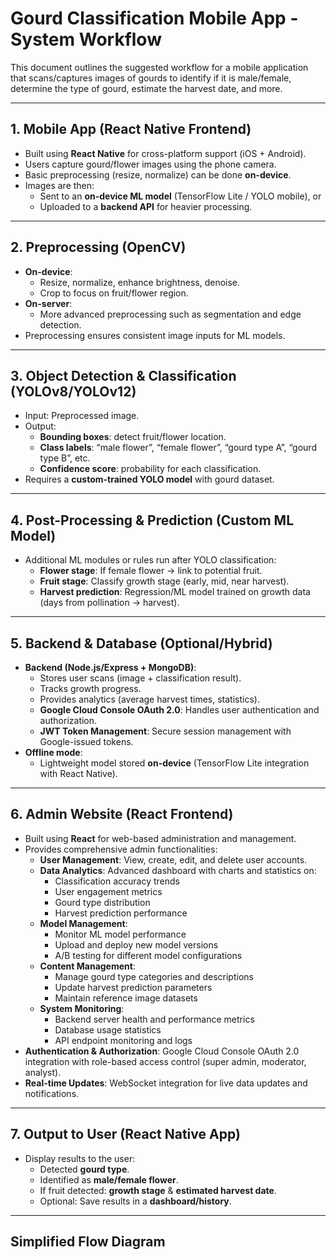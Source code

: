 # Gourd Classification Mobile App - System Workflow

This document outlines the suggested workflow for a mobile application that scans/captures images of gourds to identify if it is male/female, determine the type of gourd, estimate the harvest date, and more.

---

## 1. Mobile App (React Native Frontend)
- Built using **React Native** for cross-platform support (iOS + Android).
- Users capture gourd/flower images using the phone camera.
- Basic preprocessing (resize, normalize) can be done **on-device**.
- Images are then:
  - Sent to an **on-device ML model** (TensorFlow Lite / YOLO mobile), or
  - Uploaded to a **backend API** for heavier processing.

---

## 2. Preprocessing (OpenCV)
- **On-device**:
  - Resize, normalize, enhance brightness, denoise.
  - Crop to focus on fruit/flower region.
- **On-server**:
  - More advanced preprocessing such as segmentation and edge detection.
- Preprocessing ensures consistent image inputs for ML models.

---

## 3. Object Detection & Classification (YOLOv8/YOLOv12)
- Input: Preprocessed image.
- Output:
  - **Bounding boxes**: detect fruit/flower location.
  - **Class labels**: “male flower”, “female flower”, “gourd type A”, “gourd type B”, etc.
  - **Confidence score**: probability for each classification.
- Requires a **custom-trained YOLO model** with gourd dataset.

---

## 4. Post-Processing & Prediction (Custom ML Model)
- Additional ML modules or rules run after YOLO classification:
  - **Flower stage**: If female flower → link to potential fruit.
  - **Fruit stage**: Classify growth stage (early, mid, near harvest).
  - **Harvest prediction**: Regression/ML model trained on growth data (days from pollination → harvest).

---

## 5. Backend & Database (Optional/Hybrid)
- **Backend (Node.js/Express + MongoDB)**:
  - Stores user scans (image + classification result).
  - Tracks growth progress.
  - Provides analytics (average harvest times, statistics).
  - **Google Cloud Console OAuth 2.0**: Handles user authentication and authorization.
  - **JWT Token Management**: Secure session management with Google-issued tokens.
- **Offline mode**:
  - Lightweight model stored **on-device** (TensorFlow Lite integration with React Native).

---

## 6. Admin Website (React Frontend)
- Built using **React** for web-based administration and management.
- Provides comprehensive admin functionalities:
  - **User Management**: View, create, edit, and delete user accounts.
  - **Data Analytics**: Advanced dashboard with charts and statistics on:
    - Classification accuracy trends
    - User engagement metrics
    - Gourd type distribution
    - Harvest prediction performance
  - **Model Management**: 
    - Monitor ML model performance
    - Upload and deploy new model versions
    - A/B testing for different model configurations
  - **Content Management**:
    - Manage gourd type categories and descriptions
    - Update harvest prediction parameters
    - Maintain reference image datasets
  - **System Monitoring**:
    - Backend server health and performance metrics
    - Database usage statistics
    - API endpoint monitoring and logs
- **Authentication & Authorization**: Google Cloud Console OAuth 2.0 integration with role-based access control (super admin, moderator, analyst).
- **Real-time Updates**: WebSocket integration for live data updates and notifications.

---

## 7. Output to User (React Native App)
- Display results to the user:
  - Detected **gourd type**.
  - Identified as **male/female flower**.
  - If fruit detected: **growth stage** & **estimated harvest date**.
  - Optional: Save results in a **dashboard/history**.

---

##  Simplified Flow Diagram
